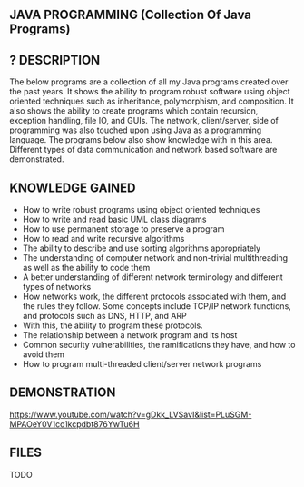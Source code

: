 
JAVA PROGRAMMING (Collection Of Java Programs)
---------------------
?
DESCRIPTION
---------------------
The below programs are a collection of all my Java programs created over the past years.  It shows the ability to program robust software using object oriented techniques such as inheritance, polymorphism, and composition.  It also shows the ability to create programs which contain recursion, exception handling, file IO, and GUIs.   The network, client/server, side of programming was also touched upon using Java as a programming language.  The programs below also show knowledge with in this area.  Different types of data communication and network based software are demonstrated. 

KNOWLEDGE GAINED
----------------------
* How to write robust programs using object oriented techniques
* How to write and read basic UML class diagrams
* How to use permanent storage to preserve a program
* How to read and write recursive algorithms
* The ability to describe and use sorting algorithms appropriately
* The understanding of computer network and non-trivial multithreading as well as the ability to code them
* A better understanding of different network terminology and different types of networks
* How networks work, the different protocols associated with them, and the rules they follow.  Some concepts include TCP/IP network functions, and protocols such as DNS, HTTP, and ARP
* With this, the ability to program these protocols.
* The relationship between a network program and its host
* Common security vulnerabilities, the ramifications they have, and how to avoid them
* How to program multi-threaded client/server network programs

DEMONSTRATION
----------------------
https://www.youtube.com/watch?v=gDkk_LVSavI&list=PLuSGM-MPAOeY0V1co1kcpdbt876YwTu6H

FILES
----------------------
TODO
